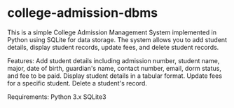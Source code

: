 # college-admission-dbms
This is a simple College Admission Management System implemented in Python using SQLite for data storage. The system allows you to add student details, display student records, update fees, and delete student records.

Features:
Add student details including admission number, student name, major, date of birth, guardian's name, contact number, email, dorm status, and fee to be paid.
Display student details in a tabular format.
Update fees for a specific student.
Delete a student's record.

Requirements:
Python 3.x
SQLite3
